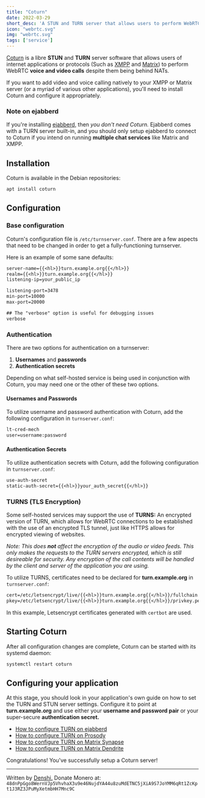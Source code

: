 ```yaml
---
title: "Coturn"
date: 2022-03-29
short_desc: 'A STUN and TURN server that allows users to perform WebRTC calls while being behind NATs.'
icon: "webrtc.svg"
img: "webrtc.svg"
tags: ['service']
---
```


[Coturn](https://github.com/coturn/coturn) is a libre **STUN** and **TURN** server software that allows users of internet applications or protocols (Such as [XMPP](/prosody) and [Matrix](/matrix)) to perform WebRTC **voice and video calls** despite them being behind NATs.

If you want to add video and voice calling natively to your XMPP or Matrix server (or a myriad of various other applications), you'll need to install Coturn and configure it appropriately.

### Note on ejabberd
If you're installing [ejabberd,](/ejabberd) then *you don't need Coturn.* Ejabberd comes with a TURN server built-in, and you should only setup ejabberd to connect to Coturn if you intend on running **multiple chat services** like Matrix and XMPP.

## Installation

Coturn is available in the Debian repositories:

```sh
apt install coturn
```

## Configuration

### Base configuration

Coturn\'s configuration file is `/etc/turnserver.conf`. There are a few
aspects that need to be changed in order to get a fully-functioning
turnserver.

Here is an example of some sane defaults:

```txt
server-name={{<hl>}}turn.example.org{{</hl>}}
realm={{<hl>}}turn.example.org{{</hl>}}
listening-ip=your_public_ip

listening-port=3478
min-port=10000
max-port=20000

## The "verbose" option is useful for debugging issues
verbose
```

### Authentication

There are two options for authentication on a turnserver:

1.  **Usernames** and **passwords**
2.  **Authentication secrets**

Depending on what self-hosted service is being used in conjunction with Coturn, you may need one or the other of these two options.

#### Usernames and Passwords

To utilize username and password authentication with Coturn, add the following configuration in `turnserver.conf`:

```txt
lt-cred-mech
user=username:password
```

#### Authentication Secrets

To utilize authentication secrets with Coturn, add the following
configuration in `turnserver.conf`:

```txt
use-auth-secret
static-auth-secret={{<hl>}}your_auth_secret{{</hl>}}
```

### TURNS (TLS Encryption)

Some self-hosted services may support the use of **TURNS:** An encrypted version of TURN, which allows for WebRTC connections to be established with the use of an encrypted TLS tunnel, just like HTTPS allows for encrypted viewing of websites.

*Note: This does **not** affect the encryption of the audio or video feeds. This only makes the requests to the TURN servers encrypted, which is still desireable for security. Any encryption of the call contents will be handled by the client and server of the application you are using.*

To utilize TURNS, certificates need to be declared for **turn.example.org** in `turnserver.conf`:

```txt
cert=/etc/letsencrypt/live/{{<hl>}}turn.example.org{{</hl>}}/fullchain.pem
pkey=/etc/letsencrypt/live/{{<hl>}}turn.example.org{{</hl>}}/privkey.pem
```

In this example, Letsencrypt certificates generated with `certbot` are used.



## Starting Coturn

After all configuration changes are complete, Coturn can be started with its systemd daemon:

```sh
systemctl restart coturn
```

## Configuring your application

At this stage, you should look in your application's own guide on how to set the TURN and STUN server settings. Configure it to point at **turn.example.org** and use either your **username and password pair** or your super-secure **authentication secret.** 

- [How to configure TURN on ejabberd](/ejabberd#voice-and-video-calls)
- [How to configure TURN on Prosody](/prosody#voice-and-video-calls)
- [How to configure TURN on Matrix Synapse](/matrix#voice-and-video-calls)
- [How to configure TURN on Matrix Dendrite](/dendrite#voice-and-video-calls)

Congratulations! You've successfully setup a Coturn server!

---

Written by [Denshi.](https://denshi.org)
Donate Monero at: `48dnPpGgo8WernVJp5VhvhaX3u9e46NujdYA44u8zuMdETNC5jXiA9S7JoYMM6qRt1ZcKpt1J3RZ3JPuMyXetmbHH7Mnc9C`

